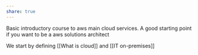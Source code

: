 ```yaml
---
share: true
---
```


Basic introductory course to aws main cloud services. A good starting point if you want to be a aws solutions architect


We start by defining [[What is cloud]] and [[IT on-premises]]